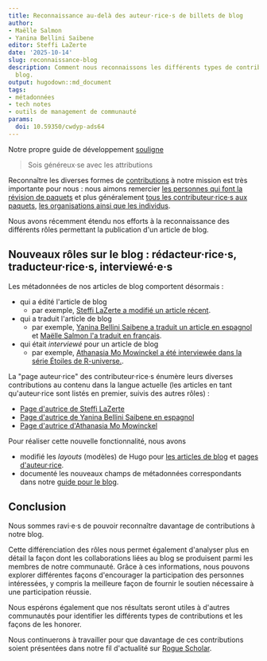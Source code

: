 ```yaml
---
title: Reconnaissance au-delà des auteur·rice·s de billets de blog
author:
- Maëlle Salmon
- Yanina Bellini Saibene
editor: Steffi LaZerte
date: '2025-10-14'
slug: reconnaissance-blog
description: Comment nous reconnaissons les différents types de contributions à notre
  blog.
output: hugodown::md_document
tags:
- métadonnées
- tech notes
- outils de management de communauté
params:
  doi: 10.59350/cwdyp-ads64
---
```


Notre propre guide de développement [souligne](https://devguide.ropensci.org/maintenance_collaboration.html#attributions)

> Sois généreux·se avec les attributions

Reconnaître les diverses formes de [contributions](https://contributing.ropensci.org/) à notre mission est très importante pour nous :
nous aimons remercier [les personnes qui font la révision de paquets](/blog/2018/03/16/thanking-reviewers-in-metadata/) et plus généralement [tous les contributeur·rice·s aux paquets](/blog/2024/11/26/allcontributors/), [les organisations ainsi que les individus](/blog/2025/05/09/ror/).

Nous avons récemment étendu nos efforts à la reconnaissance des différents rôles permettant la publication d'un article de blog.

## Nouveaux rôles sur le blog : rédacteur·rice·s, traducteur·rice·s, interviewé·e·s

Les métadonnées de nos articles de blog comportent désormais :

- qui a édité l'article de blog
  - par exemple, [Steffi LaZerte a modifié un article récent](/blog/2025/09/18/markdown-programmatic-parsing/).
- qui a traduit l'article de blog
  - par exemple, [Yanina Bellini Saibene a traduit un article en espagnol](/es/blog/2025/06/23/edicion-multilingue-preguntas-frecuentes/) et [Maëlle Salmon l'a traduit en français](fr/blog/2025/06/23/publication-multilingue-faq/).
- qui était *interviewé* pour un article de blog
  - par exemple, [Athanasia Mo Mowinckel a été interviewée dans la série Étoiles de R-universe.](/blog/2023/03/30/r-universe-stars-3-en/).

La "page auteur·rice" des contributeur·rice·s énumère leurs diverses contributions au contenu dans la langue actuelle (les articles en tant qu'auteur·rice sont listés en premier, suivis des autres rôles) :

- [Page d'autrice de Steffi LaZerte](/author/steffi-lazerte)
- [Page d'autrice de Yanina Bellini Saibene en espagnol](/es/author/yanina-bellini-saibene)
- [Page d'autrice d'Athanasia Mo Mowinckel](/author/athanasia-mo-mowinckel/)

Pour réaliser cette nouvelle fonctionnalité, nous avons

- modifié les _layouts_ (modèles) de Hugo pour [les articles de blog](https://github.com/ropensci/roweb3/blob/main/themes/ropensci/layouts/partials/blogs/blog-single.html) et [pages d'auteur·rice](https://github.com/ropensci/roweb3/blob/main/themes/ropensci/layouts/author/list.html).
- documenté les nouveaux champs de métadonnées correspondants dans notre [guide pour le blog](https://blogguide.ropensci.org/editorchecklistany.html).

## Conclusion

Nous sommes ravi·e·s de pouvoir reconnaître davantage de contributions à notre blog.

Cette différenciation des rôles nous permet également d'analyser plus en détail la façon dont les collaborations liées au blog se produisent parmi les membres de notre communauté. 
Grâce à ces informations, nous pouvons explorer différentes façons d'encourager la participation des personnes intéressées, y compris la meilleure façon de fournir le soutien nécessaire à une participation réussie.

Nous espérons également que nos résultats seront utiles à d'autres communautés pour identifier les différents types de contributions et les façons de les honorer.

Nous continuerons à travailler pour que davantage de ces contributions soient présentées dans notre fil d'actualité sur [Rogue Scholar](https://rogue-scholar.org/communities/ropensci/records?q=&l=list&p=1&s=10&sort=newest).


